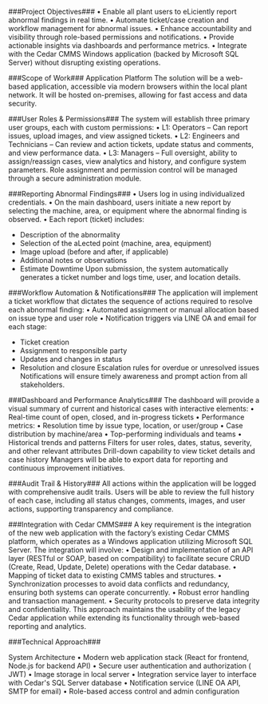 ###Project Objectives###
• Enable all plant users to eLiciently report abnormal findings in real time.
• Automate ticket/case creation and workflow management for abnormal issues.
• Enhance accountability and visibility through role-based permissions and
notifications.
• Provide actionable insights via dashboards and performance metrics.
• Integrate with the Cedar CMMS Windows application (backed by Microsoft SQL
Server) without disrupting existing operations.

###Scope of Work###
Application Platform
The solution will be a web-based application, accessible via modern browsers within the
local plant network. It will be hosted on-premises, allowing for fast access and data
security.

###User Roles & Permissions###
The system will establish three primary user groups, each with custom permissions:
• L1: Operators – Can report issues, upload images, and view assigned tickets.
• L2: Engineers and Technicians – Can review and action tickets, update status and
comments, and view performance data.
• L3: Managers – Full oversight, ability to assign/reassign cases, view analytics and
history, and configure system parameters.
Role assignment and permission control will be managed through a secure administration
module.

###Reporting Abnormal Findings###
• Users log in using individualized credentials.
• On the main dashboard, users initiate a new report by selecting the machine, area,
or equipment where the abnormal finding is observed.
• Each report (ticket) includes:
- Description of the abnormality
- Selection of the aLected point (machine, area, equipment)
- Image upload (before and after, if applicable)
- Additional notes or observations
- Estimate Downtime
Upon submission, the system automatically generates a ticket number and logs time, user,
and location details.

###Workflow Automation & Notifications###
The application will implement a ticket workflow that dictates the sequence of actions
required to resolve each abnormal finding:
• Automated assignment or manual allocation based on issue type and user role
• Notification triggers via LINE OA and email for each stage:
- Ticket creation
- Assignment to responsible party
- Updates and changes in status
- Resolution and closure
Escalation rules for overdue or unresolved issues
Notifications will ensure timely awareness and prompt action from all stakeholders.

###Dashboard and Performance Analytics###
The dashboard will provide a visual summary of current and historical cases with
interactive elements:
• Real-time count of open, closed, and in-progress tickets
• Performance metrics:
• Resolution time by issue type, location, or user/group
• Case distribution by machine/area
• Top-performing individuals and teams
• Historical trends and patterns
Filters for user roles, dates, status, severity, and other relevant attributes
Drill-down capability to view ticket details and case history
Managers will be able to export data for reporting and continuous improvement initiatives.

###Audit Trail & History###
All actions within the application will be logged with comprehensive audit trails. Users will
be able to review the full history of each case, including all status changes, comments,
images, and user actions, supporting transparency and compliance.

###Integration with Cedar CMMS###
A key requirement is the integration of the new web application with the factory’s existing
Cedar CMMS platform, which operates as a Windows application utilizing Microsoft SQL
Server. The integration will involve:
• Design and implementation of an API layer (RESTful or SOAP, based on
compatibility) to facilitate secure CRUD (Create, Read, Update, Delete) operations
with the Cedar database.
• Mapping of ticket data to existing CMMS tables and structures.
• Synchronization processes to avoid data conflicts and redundancy, ensuring both
systems can operate concurrently.
• Robust error handling and transaction management.
• Security protocols to preserve data integrity and confidentiality.
This approach maintains the usability of the legacy Cedar application while extending its
functionality through web-based reporting and analytics.

###Technical Approach###

System Architecture
• Modern web application stack (React for frontend, Node.js for backend API)
• Secure user authentication and authorization ( JWT)
• Image storage in local server
• Integration service layer to interface with Cedar's SQL Server database
• Notification service (LINE OA API, SMTP for email)
• Role-based access control and admin configuration